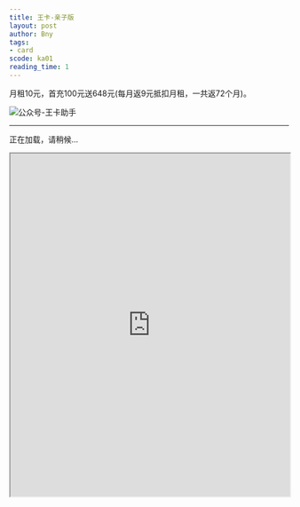```yaml
---
title: 王卡-亲子版
layout: post
author: Bny
tags:
- card
scode: ka01
reading_time: 1
---
```


月租10元，首充100元送648元(每月返9元抵扣月租，一共返72个月)。

![公众号-王卡助手](https://s3.uuu.ovh/imgs/2024/12/21/969102e766dbc14e.png)

---

<div id="iframe-container">
  <!-- 加载提示 -->
  <p id="loading-message">正在加载，请稍候...</p>

  <!-- iframe -->
  <iframe src="https://172.lot-ml.com/h5orderEn/index?pudID=e83b50e06345f5c7&userid=6babd1bdd232e810" 
    width="100%"
    height="618px"
    onload="document.getElementById('loading-message').style.display = 'none'; onIframeLoad();"
    onerror="document.getElementById('loading-message').innerText='加载失败，请刷新页面。';">
  </iframe>
</div>